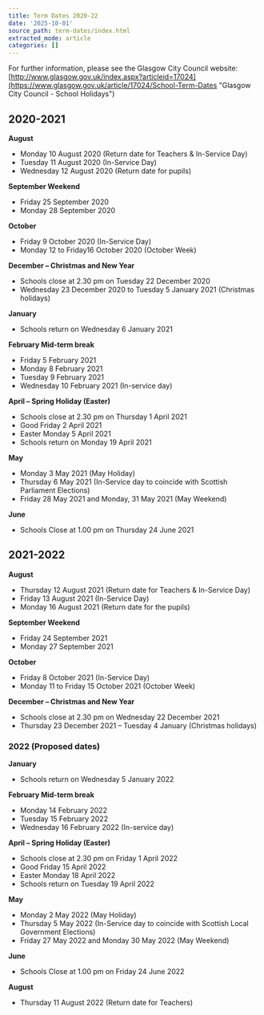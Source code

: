 ```yaml
---
title: Term Dates 2020-22
date: '2025-10-01'
source_path: term-dates/index.html
extracted_mode: article
categories: []
---
```

For further information, please see the Glasgow City Council website: [http://www.glasgow.gov.uk/index.aspx?articleid=17024](https://www.glasgow.gov.uk/article/17024/School-Term-Dates "Glasgow City Council - School Holidays")

## 2020-2021

**August**

- Monday 10 August&nbsp;2020 (Return date for Teachers & In-Service Day)
- Tuesday 11 August&nbsp;2020 (In-Service Day)
- Wednesday 12 August 2020 (Return date for pupils)

**September Weekend&nbsp;**

- Friday&nbsp;25 September 2020
- Monday&nbsp;28 September 2020

**October**

- Friday&nbsp;9 October 2020 (In-Service Day)
- Monday 12 to Friday16 October 2020 (October Week)

**December – Christmas and New Year**

- Schools close at 2.30 pm on Tuesday 22 December 2020
- Wednesday&nbsp;23 December 2020 to&nbsp;Tuesday 5 January 2021 (Christmas holidays)

**January**

- Schools return on Wednesday 6 January 2021

**February Mid-term break**

- Friday 5 February 2021
- Monday 8 February 2021
- Tuesday&nbsp;9 February 2021
- Wednesday&nbsp;10 February 2021 (In-service day)

**April – Spring Holiday (Easter)**

- Schools close at 2.30 pm on Thursday&nbsp;1 April 2021
- Good Friday 2 April 2021
- Easter Monday 5 April 2021
- Schools return on Monday&nbsp;19 April 2021

**May**

- Monday&nbsp;3 May 2021 (May Holiday)
- Thursday&nbsp;6 May 2021 (In-Service day to coincide with Scottish Parliament Elections)
- Friday&nbsp;28 May 2021 and Monday, 31 May 2021 (May Weekend)

**June**

- Schools Close at 1.00 pm on Thursday 24 June 2021

## 2021-2022

**August**

- Thursday&nbsp;12&nbsp;August 2021 (Return date for Teachers & In-Service Day)
- Friday 13&nbsp;August 2021 (In-Service Day)
- Monday 16 August 2021&nbsp;(Return date for&nbsp;the pupils)

**September Weekend&nbsp;**

- Friday&nbsp;24 September 2021
- Monday&nbsp;27 September 2021

**October**

- Friday&nbsp;8 October 2021 (In-Service Day)
- Monday&nbsp;11 to Friday&nbsp;15 October 2021 (October Week)

**December – Christmas and New Year**

- Schools close at 2.30 pm on Wednesday&nbsp;22 December 2021
- Thursday&nbsp;23 December 2021 – Tuesday 4&nbsp;January (Christmas holidays)

### 2022 (Proposed dates)

**January**

- Schools return on Wednesday&nbsp;5&nbsp;January 2022

**February Mid-term break**

- Monday&nbsp;14 February 2022
- Tuesday&nbsp;15 February 2022
- Wednesday&nbsp;16 February 2022 (In-service day)

**April – Spring Holiday (Easter)**

- Schools close at 2.30 pm on Friday&nbsp;1 April 2022
- Good Friday&nbsp;15 April 2022
- Easter Monday 18 April 2022
- Schools return on Tuesday&nbsp;19 April 2022

**May**

- Monday&nbsp;2 May 2022 (May Holiday)
- Thursday&nbsp;5 May 2022 (In-Service day to coincide with Scottish Local Government Elections)
- Friday&nbsp;27 May 2022 and Monday&nbsp;30 May 2022 (May Weekend)

**June**

- Schools Close at 1.00 pm on Friday&nbsp;24&nbsp;June 2022

**August**

- Thursday&nbsp;11 August 2022 (Return date for Teachers)
